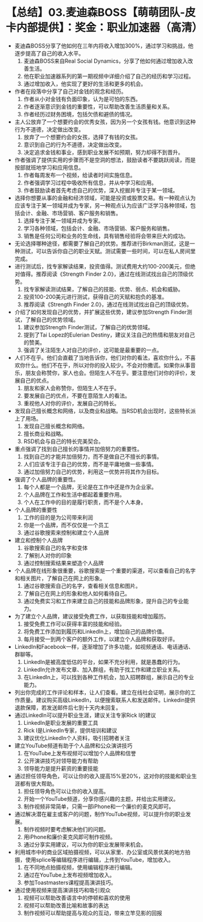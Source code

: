 # 【总结】03.麦迪森BOSS【萌萌团队-皮卡内部提供】：奖金：职业加速器（高清）

-   麦迪森BOSS分享了他如何在三年内将收入增加300%，通过学习和挑战，他逐步提高了自己的收入水平。
    1.  麦迪森BOSS来自Real Social Dynamics，分享了他如何通过增加收入改善生活。
    2.  他在职业加速器系列的第一期视频中详细介绍了自己的经历和学习过程。
    3.  通过增加收入，他实现了更好的生活和更多的机会。
-   作者在段落中分享了自己对金钱的观念和经历。
    1.  作者从小对金钱有负面印象，认为是可怕的东西。
    2.  作者逐渐意识到金钱的重要性，可以帮助改善生活质量和关系。
    3.  作者经历过财务困境，包括欠债和避债的情况。
-   主人公放弃了一个想要约会的优秀女孩，因为另一个女孩有钱。他意识到这种行为不道德，决定做出改变。
    1.  放弃了一个想要约会的女孩，选择了有钱的女孩。
    2.  意识到自己的行为不道德，决定做出改变。
    3.  决定追求金钱和事业，感到职业发展不如预期，努力却得不到晋升。
-   作者强调了提供实用的步骤而不是空洞的想法，鼓励读者不要跳跃阅读，而是按部就班地学习和应用信息。
    1.  作者每周发布一个视频，给读者时间实施信息。
    2.  作者强调学习过程中吸收所有信息，并从中学习和应用。
    3.  作者鼓励读者首先考虑自己的优势，深入挖掘并专注于某一领域。
-   选择你想要从事的金融和经济领域，可能是投资或股票交易。有一种观点认为应该专注于某一领域并成为专家，另一种观点认为应该广泛学习各种领域，包括会计、金融、市场营销、客户服务和销售。
    1.  选择专注于某一领域并成为专家。
    2.  学习各种领域，包括会计、金融、市场营销、客户服务和销售。
    3.  销售是任何公司和业务的生命线，具有销售经验将会带来巨大的成功。
-   无论选择哪种途径，都需要了解自己的优势。推荐进行Birkman测试，这是一种测试，可以告诉你自己的职业天赋。测试需要一些时间，可以在私人房间里完成。
-   进行测试后，找专家解读结果，投资值得。测试费用大约100-200美元，但绝对值得。推荐阅读《Strength Finder 2.0》，通过在线测试找出自己的顶级优势。
    1.  找专家解读测试结果，了解自己的技能、优势、弱点、机会和威胁。
    2.  投资100-200美元进行测试，获得自己的天赋和抱负的基准。
    3.  推荐阅读《Strength Finder 2.0》，通过在线测试找出自己的顶级优势。
-   介绍了如何发现自己的优势，并扩展这些优势，建议参加Strength Finder测试，了解自己的优势领域。
    1.  建议参加Strength Finder测试，了解自己的优势领域。
    2.  提到了Tai Lopez的Eulerian Destiny，建议关注自己的热情和朋友对自己的赞美。
    3.  强调了关注陌生人对自己的评价，这可能是最重要的一点。
-   人们不在乎。他们会直截了当地告诉你，他们对你的看法，喜欢你什么，不喜欢你什么。他们不在乎，所以对你的投入较少。不会对你撒谎。如果你从事音乐，朋友会称赞你，家人也会。但陌生人不在乎。要注意他们对你的评价，发展自己的优点。
    1.  朋友和家人会称赞你，但陌生人不在乎。
    2.  要发展自己的优点，不要在意陌生人的看法。
    3.  重视他人对你的评价，发展自己的特长。
-   发现自己擅长概念和网络，以及商业和战略。当RSD机会出现时，这些特长派上了用场。
    1.  发现自己擅长概念和网络。
    2.  擅长商业和战略。
    3.  RSD机会与自己的特长完美契合。
-   重点强调了找到自己擅长的事情并加倍努力的重要性。
    1.  找到自己的才能并加倍努力，而不是做自己不擅长的事情。
    2.  人们应该专注于自己的优势，而不是平庸地做一些事情。
    3.  通过加倍努力自己的优势，利用这一优势并将其作为目标。
-   强调了个人品牌的重要性。
    1.  每个人都是一个品牌，无论是在工作中还是作为企业家。
    2.  个人品牌在工作和生活中都起着重要作用。
    3.  个人在工作中的目的是履行职责，而不是个人本身。
-   个人品牌的重要性
    1.  工作的目的是为公司带来利润
    2.  你是一个品牌，而不仅仅是一个员工
    3.  通过谷歌搜索来控制和建立个人品牌
-   建立和控制个人品牌
    1.  谷歌搜索自己的名字和变体
    2.  了解别人对你的印象
    3.  通过控制搜索结果来塑造个人品牌
-   个人品牌在线形象很重要，谷歌搜索是一个重要的渠道，可以查看自己的名字和相关图片，了解自己在网上的形象。
    1.  通过谷歌搜索自己的名字，查看相关信息和图片。
    2.  了解自己在网上的形象和他人如何看待自己。
    3.  通过免费实习和工作来建立自己的技能和品牌形象，提升自己的专业能力。
-   为了建立个人品牌，建议接受免费工作，以获取技能和增加履历。
    1.  接受免费工作可以获得丰富的技能和经验。
    2.  将免费工作添加到履历和LinkedIn上，增加自己的品牌价值。
    3.  每月接受一到两个客户的额外工作，以建立个人品牌和获取好评。
-   LinkedIn和Facebook一样，逐渐增加了许多功能，如视频通话、电话通话、群聊等。
    1.  LinkedIn是被高度低估的平台，如果不充分利用，就是愚蠢的行为。
    2.  LinkedIn允许发布文章、加入群组，有助于找工作和建立职业关系。
    3.  在LinkedIn上，可以找到各种工作机会，加入招聘群组，展示自己的专业能力。
-   列出你完成的工作评论和样本，让人们查看。建立在线社会证明，展示你的工作质量。建议购买高级LinkedIn，以便搜索联系人和发送邮件。Linkedin提供退款保障，若发送邮件后七到十天内未回复。
-   通过LinkedIn可以提升职业生涯，建议关注专家Rick I的建议
    1.  LinkedIn是职业发展的重要工具
    2.  Rick I是LinkedIn专家，提供培训和建议
    3.  建议优化LinkedIn个人资料，吸引招聘者关注
-   建立YouTube频道有助于个人品牌和公众演讲技巧
    1.  在YouTube上发布视频可以增加个人品牌和信誉
    2.  公开演讲技巧对领导能力有帮助
    3.  领导能力是提升薪资的重要技能
-   通过担任领导角色，可以让你的收入提高15%至20%，这对你的技能和职业生涯都有很大帮助。
    1.  担任领导角色可以让你的收入提高。
    2.  开始一个YouTube频道，分享你感兴趣的主题，并给出实用建议。
    3.  制作视频非常简单，只需一部iPhone和一个廉价的麦克风即可。
-   通过解决潜在雇主或客户的问题，制作YouTube视频，可以提升你的职业发展。
    1.  制作视频时要考虑解决他们的问题。
    2.  用iPhone和廉价麦克风即可制作视频。
    3.  通过分享实用建议，可以为你的职业发展带来机会。
-   利用城市中的商业区域拍摄视频，可以从家里、办公室或风景优美的地方拍摄，使用splice等编辑程序进行编辑，上传到YouTube，增加收入。
    1.  在不同地点拍摄视频，使用编辑程序进行编辑。
    2.  通过在YouTube上发布视频增加收入。
    3.  参加Toastmasters课程提高演讲技巧。
-   通过使用视频来提高演讲技巧和吸引观众
    1.  视频可以帮助改善语言中的停顿和喜欢的使用
    2.  视频可以帮助改善比喻和故事的表达
    3.  制作视频可以帮助提高与观众的互动，带来立竿见影的回报